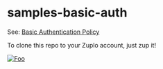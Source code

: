 # samples-basic-auth

See: [Basic Authentication Policy](https://www.notion.so/zuplo/Basic-Authentication-Policy-70afc67dee154c4eb69081055d36aeb0)

To clone this repo to your Zuplo account, just zup it!

[![Foo](https://zuplo.com/images/zup_it.png)](http://portal.zuplo.com/clone?sourceRepoUrl=https://github.com/zuplo/samples-basic-auth.git)
